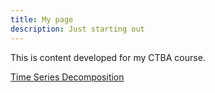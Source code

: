 ```yaml
---
title: My page
description: Just starting out
---
```


This is content developed for my CTBA course.

[Time Series Decomposition](/timeseries/index.md)
